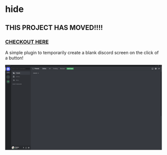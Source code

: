 # hide

## THIS PROJECT HAS MOVED!!!!

### [CHECKOUT HERE](https://github.com/chazzox/BetterDiscordPlugins/tree/main/hide)

A simple plugin to temporarily create a blank discord screen on the click of a button!

![Hide](https://raw.githubusercontent.com/chazzox/hide/main/screenshot.png)
